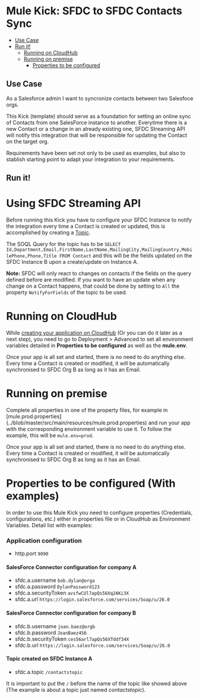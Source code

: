 # Mule Kick: SFDC to SFDC Contacts Sync

+ [Use Case](#usecase)
+ [Run it!](#runit)
    * [Running on CloudHub](#runoncloudhub)
    * [Running on premise](#runonopremise)
        * [Properties to be configured](#propertiestobeconfigured)


## Use Case <a name="usecase"/>
As a Salesforce admin I want to syncronize contacts between two Salesfoce orgs.

This Kick (template) should serve as a foundation for setting an online sync of Contacts from one SalesForce instance to another. Everytime there is a new Contact or a change in an already existing one, SFDC Streaming API will notify this integration that will be responsible for updating the Contact on the target org.

Requirements have been set not only to be used as examples, but also to stablish starting point to adapt your integration to your requirements.

## Run it!

# Using SFDC Streaming API <a name="runit"/>

Before running this Kick you have to configure your SFDC Instance to notify the integration every time a Contact is created or updated, this is accomplished by creating a [Topic](http://wiki.developerforce.com/page/Getting_Started_with_the_Force.com_Streaming_API).

The SOQL Query for the topic has to be `SELECT Id,Department,Email,FirstName,LastName,MailingCity,MailingCountry,MobilePhone,Phone,Title FROM Contact` and this will be the fields updated on the SFDC Instance B upon a create/update on Instance A.

**Note:** SFDC will only react to changes on contacts if the fields on the query defined before are modified. If you want to have an update when any change on a Contact happens, that could be done by setting to `All` the property `NotifyForFields` of the topic to be used.


# Running on CloudHub <a name="runoncloudhub"/>

While [creating your application on CloudHub](http://www.mulesoft.org/documentation/display/current/Hello+World+on+CloudHub) (Or you can do it later as a next step), you need to go to Deployment > Advanced to set all environment variables detailed in **Properties to be configured** as well as the **mule.env**. 

Once your app is all set and started, there is no need to do anything else. Every time a Contact is created or modified, it will be automatically synchronised to SFDC Org B as long as it has an Email.


# Running on premise <a name="runonopremise"/>
Complete all properties in one of the property files, for example in [mule.prod.properties] (../blob/master/src/main/resources/mule.prod.properties) and run your app with the corresponding environment variable to use it. To follow the example, this will be `mule.env=prod`.

Once your app is all set and started, there is no need to do anything else. Every time a Contact is created or modified, it will be automatically synchronised to SFDC Org B as long as it has an Email.


# Properties to be configured (With examples) <a name="propertiestobeconfigured"/>

In order to use this Mule Kick you need to configure properties (Credentials, configurations, etc.) either in properties file or in CloudHub as Environment Variables. Detail list with examples:

### Application configuration
+ http.port `9090` 

#### SalesForce Connector configuration for company A
+ sfdc.a.username `bob.dylan@orga`
+ sfdc.a.password `DylanPassword123`
+ sfdc.a.securityToken `avsfwCUl7apQs56Xq2AKi3X`
+ sfdc.a.url `https://login.salesforce.com/services/Soap/u/26.0`

#### SalesForce Connector configuration for company B
+ sfdc.b.username `joan.baez@orgb`
+ sfdc.b.password `JoanBaez456`
+ sfdc.b.securityToken `ces56arl7apQs56XTddf34X`
+ sfdc.b.url `https://login.salesforce.com/services/Soap/u/26.0`

#### Topic created on SFDC Instance A
+ sfdc.a.topic `/contactstopic`

It is important to put the `/` before the name of the topic like showed above (The example is about a topic just named *contactstopic*).